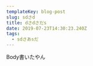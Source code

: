 ```yaml
---
templateKey: blog-post
slug: sdさd
title: dさdさだs
date: 2019-07-23T14:30:23.240Z
tags:
  - sdさあsだ
---
```

Body書いたやん
